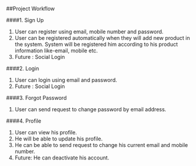 ##Project Workflow

####1. Sign Up
1. User can register using email, mobile number and password.
2. User can be registered automatically when they will add new product in the system. System will be registered him according to his product information like-email, mobile etc.
3. Future : Social Login

####2. Login
1. User can login using email and password.
2. Future : Social Login

####3. Forgot Password
1. User can send request to change password by email address.

####4. Profile
1. User can view his profile.
2. He will be able to update his profile.
3. He can be able to send request to change his current email and mobile number.
4. Future: He can deactivate his account.


